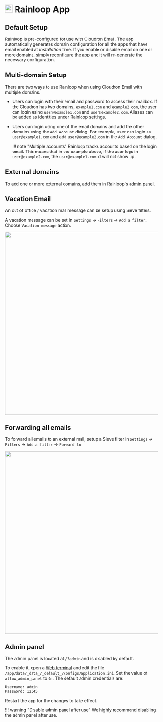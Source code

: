# <img src="/documentation/img/rainloop-logo.png" width="25px"> Rainloop App

## Default Setup

Rainloop is pre-configured for use with Cloudron Email. The app automatically
generates domain configuration for all the apps that have email enabled at
_installation_ time. If you enable or disable email on one or more domains,
simply reconfigure the app and it will re-generate the necessary configuration.

## Multi-domain Setup

There are two ways to use Rainloop when using Cloudron Email with multiple
domains.

* Users can login with their email and password to access their mailbox. If the
  Cloudron has two domains, `example1.com` and `example2.com`, the user can login
  using `user@example1.com` and `user@example2.com`. Aliases can be added as identities
  under Rainloop settings.

* Users can login using one of the email domains and add the other domains
  using the `Add Account` dialog. For example, user can login as `user@example1.com`
  and add `user@example2.com` in the `Add Account` dialog.

    !!! note "Multiple accounts"
        Rainloop tracks accounts based on the login email. This means
        that in the example above, if the user logs in `user@example2.com`, the
        `user@example1.com` id will not show up.

## External domains

To add one or more external domains, add them in Rainloop's [admin panel](#admin-panel).

## Vacation Email

An out of office / vacation mail message can be setup using Sieve filters.

A vacation message can be set in `Settings` -> `Filters` -> `Add a filter`. Choose
`Vacation message` action.

<center>
<img src="/documentation/img/email-vacation-message-rainloop.png" class="shadow" width="600px">
</center>

## Forwarding all emails

To forward all emails to an external mail, setup a Sieve filter in
`Settings` -> `Filters` -> `Add a filter` -> `Forward to`

<center>
<img src="/documentation/img/forward-all-emails-rainloop.png" class="shadow" width="600px">
</center>

## Admin panel

The admin panel is located at `/?admin` and is disabled by default.

To enable it, open a [Web terminal](apps/#web-terminal)
and edit the file `/app/data/_data_/_default_/configs/application.ini`.
Set the value of `allow_admin_panel` to `On`. The default admin credentials
are:

    Username: admin
    Password: 12345


Restart the app for the changes to take effect.

!!! warning "Disable admin panel after use"
    We highly recommend disabling the admin panel after use.

